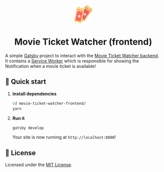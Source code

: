 <p align="center">
  <a href="https://movie-ticket-watcher.jaydp.com">
    <img alt="Movie Ticket Watcher" src="/src/images/tickets.svg" width="60" />
  </a>
</p>
<h1 align="center">
  Movie Ticket Watcher (frontend)
</h1>

A simple [Gatsby](https://www.gatsbyjs.org) project to interact with the [Movie Ticket Watcher backend](https://github.com/jaydp17/movie-ticket-watcher). It contains a [Service Worker](https://developers.google.com/web/fundamentals/primers/service-workers/) which is responsible for showing the Notification when a movie ticket is available!

## 🚀 Quick start

1.  **Install dependencies**

    ```sh
    cd movie-ticket-watcher-frontend/
    yarn
    ```

2.  **Run it**

    ```sh
    gatsby develop
    ```

    Your site is now running at `http://localhost:8000`!

## :memo: License

Licensed under the [MIT License](./LICENSE).
